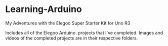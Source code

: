 # Learning-Arduino
My Adventures with the Elegoo Super Starter Kit for Uno R3

Includes all of the Elegoo Arduino. projects that I've completed. Images and videos of the completed projects are in their respective folders.
